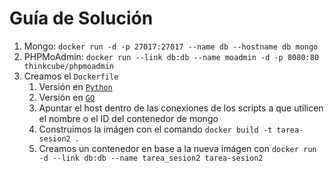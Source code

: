 # Guía de Solución

1. Mongo: `docker run -d -p 27017:27017 --name db --hostname db mongo`
2. PHPMoAdmin: `docker run --link db:db --name moadmin -d -p 8080:80 thinkcube/phpmoadmin`
3. Creamos el `Dockerfile`
   1. Versión en [`Python`](python/Dockerfile)
   2. Versión en [`GO`](go/Dockerfile)
   3. Apuntar el host dentro de las conexiones de los scripts a que utilicen el nombre o el ID del contenedor de mongo
   4. Construimos la imágen con el comando `docker build -t tarea-sesion2 .`
   5. Creamos un contenedor en base a la nueva imágen con `docker run -d --link db:db --name tarea_sesion2 tarea-sesion2`
